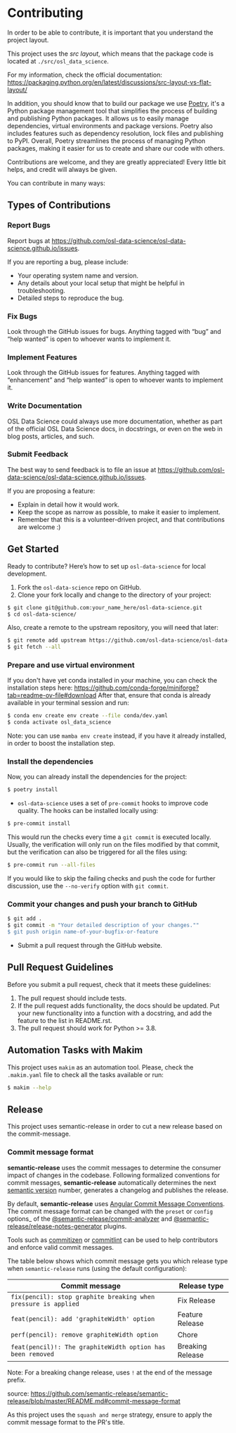 # Contributing

In order to be able to contribute, it is important that you understand the
project layout.

This project uses the _src layout_, which means that the package code is located
at `./src/osl_data_science`.

For my information, check the official documentation:
<https://packaging.python.org/en/latest/discussions/src-layout-vs-flat-layout/>

In addition, you should know that to build our package we use
[Poetry](https://python-poetry.org/), it's a Python package management tool that
simplifies the process of building and publishing Python packages. It allows us
to easily manage dependencies, virtual environments and package versions. Poetry
also includes features such as dependency resolution, lock files and publishing
to PyPI. Overall, Poetry streamlines the process of managing Python packages,
making it easier for us to create and share our code with others.

Contributions are welcome, and they are greatly appreciated! Every little bit
helps, and credit will always be given.

You can contribute in many ways:

## Types of Contributions

### Report Bugs

Report bugs at
https://github.com/osl-data-science/osl-data-science.github.io/issues.

If you are reporting a bug, please include:

- Your operating system name and version.
- Any details about your local setup that might be helpful in troubleshooting.
- Detailed steps to reproduce the bug.

### Fix Bugs

Look through the GitHub issues for bugs. Anything tagged with “bug” and “help
wanted” is open to whoever wants to implement it.

### Implement Features

Look through the GitHub issues for features. Anything tagged with “enhancement”
and “help wanted” is open to whoever wants to implement it.

### Write Documentation

OSL Data Science could always use more documentation, whether as part of the
official OSL Data Science docs, in docstrings, or even on the web in blog posts,
articles, and such.

### Submit Feedback

The best way to send feedback is to file an issue at
https://github.com/osl-data-science/osl-data-science.github.io/issues.

If you are proposing a feature:

- Explain in detail how it would work.
- Keep the scope as narrow as possible, to make it easier to implement.
- Remember that this is a volunteer-driven project, and that contributions are
  welcome :)

## Get Started

Ready to contribute? Here’s how to set up `osl-data-science` for local
development.

1. Fork the `osl-data-science` repo on GitHub.
2. Clone your fork locally and change to the directory of your project:

```bash
$ git clone git@github.com:your_name_here/osl-data-science.git
$ cd osl-data-science/
```

Also, create a remote to the upstream repository, you will need that later:

```bash
$ git remote add upstream https://github.com/osl-data-science/osl-data-science.github.io
$ git fetch --all
```

### Prepare and use virtual environment

If you don't have yet conda installed in your machine, you can check the
installation steps here:
<https://github.com/conda-forge/miniforge?tab=readme-ov-file#download> After
that, ensure that conda is already available in your terminal session and run:

```bash
$ conda env create env create --file conda/dev.yaml
$ conda activate osl_data_science
```

Note: you can use `mamba env create` instead, if you have it already installed,
in order to boost the installation step.

### Install the dependencies

Now, you can already install the dependencies for the project:

```bash
$ poetry install
```

- `osl-data-science` uses a set of `pre-commit` hooks to improve code quality.
  The hooks can be installed locally using:

```bash
$ pre-commit install
```

This would run the checks every time a `git commit` is executed locally.
Usually, the verification will only run on the files modified by that commit,
but the verification can also be triggered for all the files using:

```bash
$ pre-commit run --all-files
```

If you would like to skip the failing checks and push the code for further
discussion, use the `--no-verify` option with `git commit`.

### Commit your changes and push your branch to GitHub

```bash
$ git add .
$ git commit -m "Your detailed description of your changes.""
$ git push origin name-of-your-bugfix-or-feature
```

- Submit a pull request through the GitHub website.

## Pull Request Guidelines

Before you submit a pull request, check that it meets these guidelines:

1. The pull request should include tests.
2. If the pull request adds functionality, the docs should be updated. Put your
   new functionality into a function with a docstring, and add the feature to
   the list in README.rst.
3. The pull request should work for Python >= 3.8.

## Automation Tasks with Makim

This project uses `makim` as an automation tool. Please, check the `.makim.yaml`
file to check all the tasks available or run:

```bash
$ makim --help
```

## Release

This project uses semantic-release in order to cut a new release based on the
commit-message.

### Commit message format

**semantic-release** uses the commit messages to determine the consumer impact
of changes in the codebase. Following formalized conventions for commit
messages, **semantic-release** automatically determines the next
[semantic version](https://semver.org) number, generates a changelog and
publishes the release.

By default, **semantic-release** uses
[Angular Commit Message Conventions](https://github.com/angular/angular/blob/master/CONTRIBUTING.md#-commit-message-format).
The commit message format can be changed with the `preset` or `config` options\_
of the
[@semantic-release/commit-analyzer](https://github.com/semantic-release/commit-analyzer#options)
and
[@semantic-release/release-notes-generator](https://github.com/semantic-release/release-notes-generator#options)
plugins.

Tools such as [commitizen](https://github.com/commitizen/cz-cli) or
[commitlint](https://github.com/conventional-changelog/commitlint) can be used
to help contributors and enforce valid commit messages.

The table below shows which commit message gets you which release type when
`semantic-release` runs (using the default configuration):

| Commit message                                                 | Release type     |
| -------------------------------------------------------------- | ---------------- |
| `fix(pencil): stop graphite breaking when pressure is applied` | Fix Release      |
| `feat(pencil): add 'graphiteWidth' option`                     | Feature Release  |
| `perf(pencil): remove graphiteWidth option`                    | Chore            |
| `feat(pencil)!: The graphiteWidth option has been removed`     | Breaking Release |

Note: For a breaking change release, uses `!` at the end of the message prefix.

source:
<https://github.com/semantic-release/semantic-release/blob/master/README.md#commit-message-format>

As this project uses the `squash and merge` strategy, ensure to apply the commit
message format to the PR's title.
